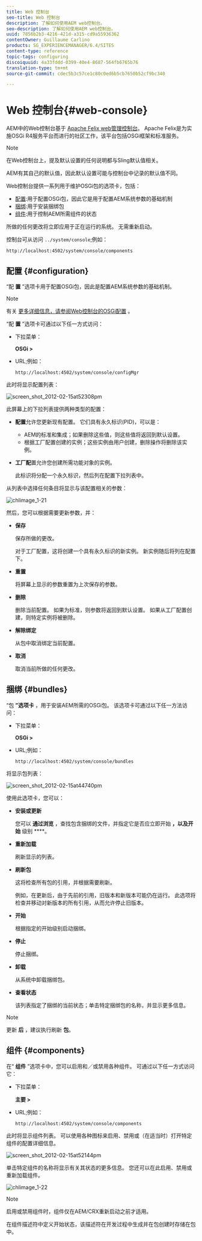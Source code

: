 ```yaml
---
title: Web 控制台
seo-title: Web 控制台
description: 了解如何使用AEM web控制台。
seo-description: 了解如何使用AEM web控制台。
uuid: 7856b2b3-4216-421d-a315-cd9a55936362
contentOwner: Guillaume Carlino
products: SG_EXPERIENCEMANAGER/6.4/SITES
content-type: reference
topic-tags: configuring
discoiquuid: 4a33fddd-0399-40e4-8687-564fb6765b76
translation-type: tm+mt
source-git-commit: cdec5b3c57ce1c80c0ed6b5cb7650b52cf9bc340

---
```



# Web 控制台{#web-console}

AEM中的Web控制台基于 [Apache Felix web管理控制台](https://felix.apache.org/documentation/subprojects/apache-felix-web-console.html)。 Apache Felix是为实施OSGi R4服务平台而进行的社区工作，该平台包括OSGi框架和标准服务。

>[!NOTE]
>
>在Web控制台上，提及默认设置的任何说明都与Sling默认值相关。
>
>AEM有其自己的默认值，因此默认设置可能与控制台中记录的默认值不同。

Web控制台提供一系列用于维护OSGi包的选项卡，包括：

* [配置](#configuration):用于配置OSGi包，因此它是用于配置AEM系统参数的基础机制
* [捆绑](#bundles):用于安装捆绑包
* [组件](#components):用于控制AEM所需组件的状态

所做的任何更改将立即应用于正在运行的系统。 无需重新启动。

控制台可从访问 `../system/console`;例如：

`http://localhost:4502/system/console/components`

## 配置 {#configuration}

“配 **置** ”选项卡用于配置OSGi包，因此是配置AEM系统参数的基础机制。

>[!NOTE]
>
>有关 [更多详细信息，请参阅Web控制台的OSGi配置](/help/sites-deploying/configuring-osgi.md) 。

“配 **置** ”选项卡可通过以下任一方式访问：

* 下拉菜单：

   **OSGi >**

* URL;例如：

   `http://localhost:4502/system/console/configMgr`

此时将显示配置列表：

![screen_shot_2012-02-15at52308pm](assets/screen_shot_2012-02-15at52308pm.png)

此屏幕上的下拉列表提供两种类型的配置：

* **配置**&#x200B;允许您更新现有配置。 它们具有永久标识(PID)，可以是：

   * AEM的标准和集成；如果删除这些值，则这些值将返回到默认设置。
   * 根据工厂配置创建的实例；这些实例由用户创建，删除操作将删除该实例。

* **工厂配**&#x200B;置允许您创建所需功能对象的实例。

   此标识将分配一个永久标识，然后列在配置下拉列表中。

从列表中选择任何条目将显示与该配置相关的参数：

![chlimage_1-21](assets/chlimage_1-21.png)

然后，您可以根据需要更新参数，并：

* **保存**

   保存所做的更改。

   对于工厂配置，这将创建一个具有永久标识的新实例。 新实例随后将列在配置下。

* **重置**

   将屏幕上显示的参数重置为上次保存的参数。

* **删除**

   删除当前配置。 如果为标准，则参数将返回到默认设置。 如果从工厂配置创建，则特定实例将被删除。

* **解除绑定**

   从包中取消绑定当前配置。

* **取消**

   取消当前所做的任何更改。

## 捆绑 {#bundles}

“包 **”选项卡** ，用于安装AEM所需的OSGi包。 该选项卡可通过以下任一方法访问：

* 下拉菜单：

   **OSGi >**

* URL;例如：

   `http://localhost:4502/system/console/bundles`

将显示包列表：

![screen_shot_2012-02-15at44740pm](assets/screen_shot_2012-02-15at44740pm.png)

使用此选项卡，您可以：

* **安装或更新**

   您可以 **通过浏览** ，查找包含捆绑的文件，并指定它是否应立即开始 **，以及开始** 级别 ****。

* **重新加载**

   刷新显示的列表。

* **刷新包**

   这将检查所有包的引用，并根据需要刷新。

   例如，在更新后，由于先前的引用，旧版本和新版本可能仍在运行。 此选项将检查并移动对新版本的所有引用，从而允许停止旧版本。

* **开始**

   根据指定的开始级别启动捆绑。

* **停止**

   停止捆绑。

* **卸载**

   从系统中卸载捆绑包。

* **查看状态**

   该列表指定了捆绑的当前状态；单击特定捆绑包的名称，并显示更多信息。

>[!NOTE]
>
>更新 **后** ，建议执行刷新 **包**。

## 组件 {#components}

在“ **组件** ”选项卡中，您可以启用和／或禁用各种组件。 可通过以下任一方式访问它：

* 下拉菜单：

   **主要 >**

* URL;例如：

   `http://localhost:4502/system/console/components`

此时将显示组件列表。 可以使用各种图标来启用、禁用或（在适当时）打开特定组件的配置详细信息。

![screen_shot_2012-02-15at52144pm](assets/screen_shot_2012-02-15at52144pm.png)

单击特定组件的名称将显示有关其状态的更多信息。 您还可以在此启用、禁用或重新加载组件。

![chlimage_1-22](assets/chlimage_1-22.png)

>[!NOTE]
>
>启用或禁用组件时，组件仅在AEM/CRX重新启动之前才适用。
>
>在组件描述符中定义开始状态，该描述符在开发过程中生成并在包创建时存储在包中。

